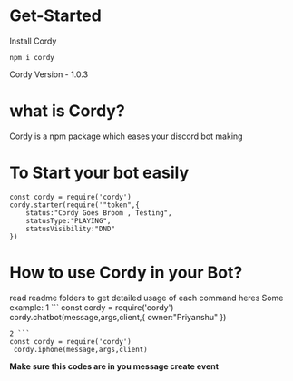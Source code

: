 # Get-Started
Install Cordy
 ```
npm i cordy
```
Cordy Version - 1.0.3
# what is Cordy?
Cordy is a npm package which eases your discord bot making
# To Start your bot easily 
```
const cordy = require('cordy')
cordy.starter(require('"token",{
    status:"Cordy Goes Broom , Testing",
    statusType:"PLAYING",
    statusVisibility:"DND"
})
```

# How to use Cordy in your Bot?
read readme folders to get detailed usage of each command
heres Some example: 
1 ```
const cordy = require('cordy')
cordy.chatbot(message,args,client,{
    owner:"Priyanshu"
})
```
2 ```
const cordy = require('cordy')
 cordy.iphone(message,args,client)
 ```
**Make sure this codes are in you message create event**
